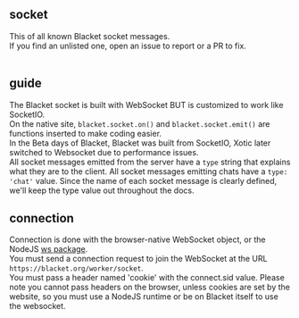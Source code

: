 ## socket
This of all known Blacket socket messages.<br>
If you find an unlisted one, open an issue to report or a PR to fix.<br>
<br>
## guide
The Blacket socket is built with WebSocket BUT is customized to work like SocketIO.<br>
On the native site, `blacket.socket.on()` and `blacket.socket.emit()` are functions inserted to make coding easier.<br>
In the Beta days of Blacket, Blacket was built from SocketIO, Xotic later switched to Websocket due to performance issues.<br>
All socket messages emitted from the server have a `type` string that explains what they are to the client. All socket messages emitting chats have a `type: 'chat'` value. Since the name of each socket message is clearly defined, we'll keep the type value out throughout the docs.
<br>
## connection
Connection is done with the browser-native WebSocket object, or the NodeJS [ws package](https://npmjs.com/package/ws).<br>
You must send a connection request to join the WebSocket at the URL `https://blacket.org/worker/socket`.<br>
You must pass a header named 'cookie' with the connect.sid value. Please note you cannot pass headers on the browser, unless cookies are set by the website, so you must use a NodeJS runtime or be on Blacket itself to use the websocket.
